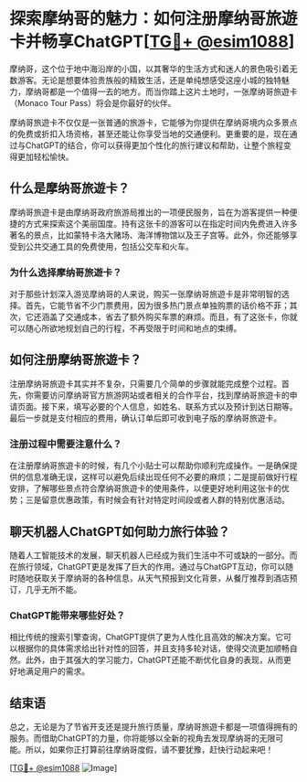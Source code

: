 # 探索摩纳哥的魅力：如何注册摩纳哥旅遊卡并畅享ChatGPT[[TG💪+ @esim1088](https://t.me/s/esim1088)]

摩纳哥，这个位于地中海沿岸的小国，以其奢华的生活方式和迷人的景色吸引着无数游客。无论是想要体验贵族般的精致生活，还是单纯想感受这座小城的独特魅力，摩纳哥都是一个值得一去的地方。而当你踏上这片土地时，一张摩纳哥旅遊卡（Monaco Tour Pass）将会是你最好的伙伴。

摩纳哥旅遊卡不仅仅是一张普通的旅游卡，它能够为你提供在摩纳哥境内众多景点的免费或折扣入场资格，甚至还能让你享受当地的交通便利。更重要的是，现在通过与ChatGPT的结合，你可以获得更加个性化的旅行建议和帮助，让整个旅程变得更加轻松愉快。

## 什么是摩纳哥旅遊卡？

摩纳哥旅遊卡是由摩纳哥政府旅游局推出的一项便民服务，旨在为游客提供一种便捷的方式来探索这个美丽国度。持有这张卡的游客可以在指定时间内免费进入许多著名的景点，比如蒙特卡洛大赌场、海洋博物馆以及王子宫等。此外，你还能够享受到公共交通工具的免费使用，包括公交车和火车。

### 为什么选择摩纳哥旅遊卡？

对于那些计划深入游览摩纳哥的人来说，购买一张摩纳哥旅遊卡是非常明智的选择。首先，它能节省不少门票费用，因为很多热门景点单独购票的话价格不菲；其次，它还涵盖了交通成本，省去了额外购买车票的麻烦。而且，有了这张卡，你就可以随心所欲地规划自己的行程，不再受限于时间和地点的束缚。

## 如何注册摩纳哥旅遊卡？

注册摩纳哥旅遊卡其实并不复杂，只需要几个简单的步骤就能完成整个过程。首先，你需要访问摩纳哥官方旅游网站或者相关的合作平台，找到摩纳哥旅遊卡的申请页面。接下来，填写必要的个人信息，如姓名、联系方式以及预计到达日期等。最后一步就是支付相应的费用，确认订单后即可收到电子版的摩纳哥旅遊卡。

### 注册过程中需要注意什么？

在注册摩纳哥旅遊卡的时候，有几个小贴士可以帮助你顺利完成操作。一是确保提供的信息准确无误，这样可以避免后续出现任何不必要的麻烦；二是提前做好行程安排，了解哪些景点符合摩纳哥旅遊卡的使用条件，以便更好地利用这张卡的优势；三是留意优惠政策，有时候会有针对特定时间段或者人群的特别优惠活动。

## 聊天机器人ChatGPT如何助力旅行体验？

随着人工智能技术的发展，聊天机器人已经成为我们生活中不可或缺的一部分。而在旅行领域，ChatGPT更是发挥了巨大的作用。通过与ChatGPT互动，你可以随时随地获取关于摩纳哥的各种信息，从天气预报到文化背景，从餐厅推荐到酒店预订，几乎无所不能。

### ChatGPT能带来哪些好处？

相比传统的搜索引擎查询，ChatGPT提供了更为人性化且高效的解决方案。它可以根据你的具体需求给出针对性的回答，并且支持多轮对话，使得交流更加顺畅自然。此外，由于其强大的学习能力，ChatGPT还能不断优化自身的表现，从而更好地满足用户的需求。

## 结束语

总之，无论是为了节省开支还是提升旅行质量，摩纳哥旅遊卡都是一项值得拥有的服务。而借助ChatGPT的力量，你将能够以全新的视角去发现摩纳哥的无限可能。所以，如果你正打算前往摩纳哥度假，请不要犹豫，赶快行动起来吧！

[[TG💪+ @esim1088](https://t.me/s/esim1088) ![Image](https://i.postimg.cc/4NQfJmqS/Snipaste-2025-05-13-00-14-12.png)]